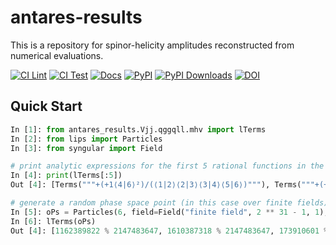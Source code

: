 # antares-results
This is a repository for spinor-helicity amplitudes reconstructed from numerical evaluations.

[![CI Lint](https://github.com/GDeLaurentis/antares-results-dev/actions/workflows/ci_lint.yml/badge.svg)](https://github.com/GDeLaurentis/antares-results-dev/actions/workflows/ci_lint.yml)
[![CI Test](https://github.com/GDeLaurentis/antares-results-dev/actions/workflows/ci_test.yml/badge.svg)](https://github.com/GDeLaurentis/antares-results-dev/actions/workflows/ci_test.yml)
[![Docs](https://github.com/GDeLaurentis/antares-results-dev/actions/workflows/cd_docs.yml/badge.svg?label=Docs)](https://gdelaurentis.github.io/antares-results-dev/)
[![PyPI](https://img.shields.io/pypi/v/antares-results?label=PyPI)](https://pypi.org/project/antares-results/)
[![PyPI Downloads](https://img.shields.io/pypi/dm/antares-results.svg?label=PyPI%20downloads)](https://pypi.org/project/antares-results/)
[![DOI](https://zenodo.org/badge/905853539.svg)](https://doi.org/10.5281/zenodo.14536697)
<!-- [![Coverage](https://img.shields.io/badge/Coverage-81%25-greenyellow?labelColor=2a2f35)](https://github.com/GDeLaurentis/antares-results-dev/actions) -->



## Quick Start

```python
In [1]: from antares_results.Vjj.qggqll.mhv import lTerms
In [2]: from lips import Particles
In [3]: from syngular import Field

# print analytic expressions for the first 5 rational functions in the basis of the vector space of pentagon-function coefficients
In [4]: print(lTerms[:5])
Out [4]: [Terms("""+(+1⟨4|6⟩²)/(⟨1|2⟩⟨2|3⟩⟨3|4⟩⟨5|6⟩)"""), Terms("""+(+1⟨4|6⟩⟨1|4⟩[1|5])/(⟨1|2⟩⟨2|3⟩⟨3|4⟩⟨1|5+6|1])"""), Terms("""+(-1⟨1|6⟩[2|3]⟨4|6⟩)/(⟨1|3⟩⟨2|3⟩⟨5|6⟩⟨1|2+4|3])"""), Terms("""+(+1[2|3]⟨4|6⟩⟨2|6⟩)/(⟨1|2⟩⟨2|3⟩⟨5|6⟩⟨2|3+4|2])"""), Terms("""+(+1⟨3|6⟩[2|3]⟨4|6⟩)/(⟨1|3⟩⟨2|3⟩⟨5|6⟩⟨3|2+4|3])""")]

# generate a random phase space point (in this case over finite fields) and evaluate the basis
In [5]: oPs = Particles(6, field=Field("finite field", 2 ** 31 - 1, 1), seed=0)
In [6]: lTerms(oPs)
Out [4]: [1162389822 % 2147483647, 1610387318 % 2147483647, 173910601 % 2147483647, 1377129258 % 2147483647, 2082634606 % 2147483647, ...]
```